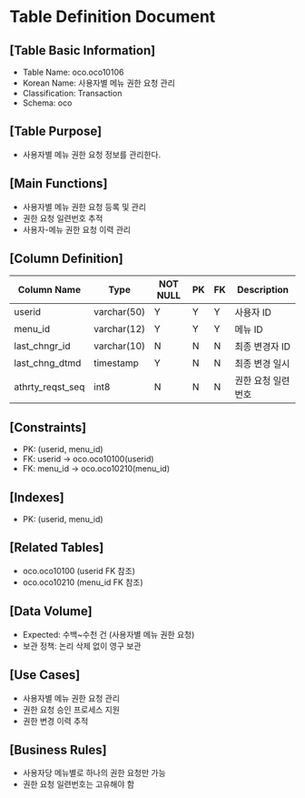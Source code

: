# Table Definition Document

## [Table Basic Information]
- Table Name: oco.oco10106
- Korean Name: 사용자별 메뉴 권한 요청 관리
- Classification: Transaction
- Schema: oco

## [Table Purpose]
- 사용자별 메뉴 권한 요청 정보를 관리한다.

## [Main Functions]
- 사용자별 메뉴 권한 요청 등록 및 관리
- 권한 요청 일련번호 추적
- 사용자-메뉴 권한 요청 이력 관리

## [Column Definition]

| Column Name       | Type         | NOT NULL | PK | FK | Description                |
|-------------------|--------------|----------|----|----|----------------------------|
| userid            | varchar(50)  | Y        | Y  | Y  | 사용자 ID                  |
| menu_id           | varchar(12)  | Y        | Y  | Y  | 메뉴 ID                    |
| last_chngr_id     | varchar(10)  | N        | N  | N  | 최종 변경자 ID             |
| last_chng_dtmd    | timestamp    | Y        | N  | N  | 최종 변경 일시             |
| athrty_reqst_seq  | int8         | N        | N  | N  | 권한 요청 일련번호         |

## [Constraints]
- PK: (userid, menu_id)
- FK: userid → oco.oco10100(userid)
- FK: menu_id → oco.oco10210(menu_id)

## [Indexes]
- PK: (userid, menu_id)

## [Related Tables]
- oco.oco10100 (userid FK 참조)
- oco.oco10210 (menu_id FK 참조)

## [Data Volume]
- Expected: 수백~수천 건 (사용자별 메뉴 권한 요청)
- 보관 정책: 논리 삭제 없이 영구 보관

## [Use Cases]
- 사용자별 메뉴 권한 요청 관리
- 권한 요청 승인 프로세스 지원
- 권한 변경 이력 추적

## [Business Rules]
- 사용자당 메뉴별로 하나의 권한 요청만 가능
- 권한 요청 일련번호는 고유해야 함 
